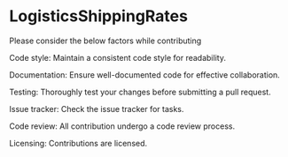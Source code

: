 # LogisticsShippingRates
Please consider the below factors while contributing

Code style:
Maintain a consistent code style for readability.

Documentation:
Ensure well-documented code for effective collaboration.

Testing:
Thoroughly test your changes before submitting a pull request.

Issue tracker:
Check the issue tracker for tasks.

Code review:
All contribution undergo a code review process.

Licensing:
Contributions are licensed.
